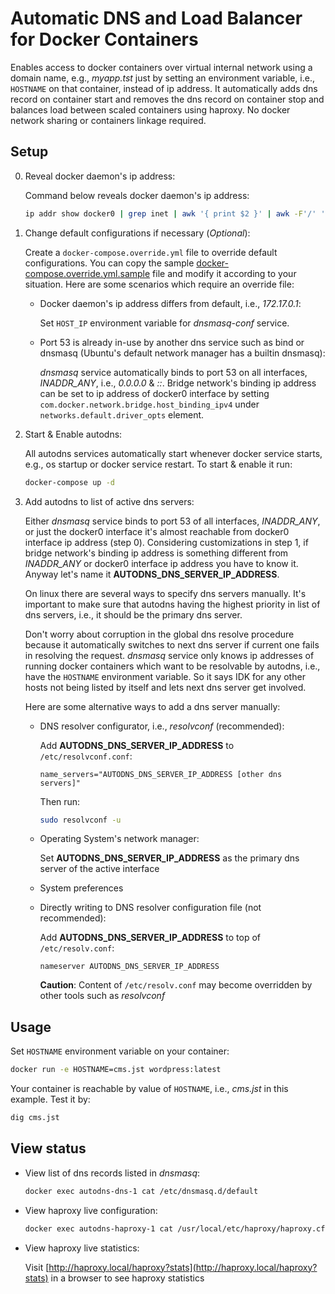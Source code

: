 # Automatic DNS and Load Balancer for Docker Containers

Enables access to docker containers over virtual internal network using a domain name, e.g., *myapp.tst*
just by setting an environment variable, i.e., `HOSTNAME` on that container, instead of ip address. It automatically
adds dns record on container start and removes the dns record on container stop and balances load between scaled
containers using haproxy. No docker network sharing or containers linkage required.

## Setup

0. Reveal docker daemon's ip address:

   Command below reveals docker daemon's ip address:
   ```bash
   ip addr show docker0 | grep inet | awk '{ print $2 }' | awk -F'/' '{ print $1 }'
   ```

1. Change default configurations if necessary (*Optional*):

   Create a `docker-compose.override.yml` file to override default configurations. You can copy the
   sample [docker-compose.override.yml.sample](docker-compose.override.yml.sample) file and modify it according to your
   situation. Here are some scenarios which require an override file:

    * Docker daemon's ip address differs from default, i.e., *172.17.0.1*:

      Set `HOST_IP` environment variable for *dnsmasq-conf* service.

    * Port 53 is already in-use by another dns service such as bind or dnsmasq
      (Ubuntu's default network manager has a builtin dnsmasq):

      *dnsmasq* service automatically binds to port 53 on all interfaces, *INADDR_ANY*, i.e., *0.0.0.0* & *::*. Bridge
      network's binding ip address can be set to ip address of docker0 interface by
      setting `com.docker.network.bridge.host_binding_ipv4` under `networks.default.driver_opts` element.

2. Start & Enable autodns:

   All autodns services automatically start whenever docker service starts, e.g., os startup or docker service restart.
   To start & enable it run:
   ```bash
   docker-compose up -d
   ```

3. Add autodns to list of active dns servers:

   Either *dnsmasq* service binds to port 53 of all interfaces, *INADDR_ANY*, or just the docker0 interface it's almost
   reachable from docker0 interface ip address (step 0). Considering customizations in step 1, if bridge network's
   binding ip address is something different from
   *INADDR_ANY* or docker0 interface ip address you have to know it.
   Anyway let's name it **AUTODNS_DNS_SERVER_IP_ADDRESS**.

   On linux there are several ways to specify dns servers manually. It's important to make sure that autodns having the
   highest priority in list of dns servers, i.e., it should be the primary dns server.

   Don't worry about corruption in the global dns resolve procedure because it automatically switches to next dns server
   if current one fails in resolving the request. *dnsmasq* service only knows ip addresses of running docker containers
   which want to be resolvable by autodns, i.e., have the `HOSTNAME` environment variable. So it says IDK for any other
   hosts not being listed by itself and lets next dns server get involved.

   Here are some alternative ways to add a dns server manually:

    * DNS resolver configurator, i.e., *resolvconf* (recommended):

      Add **AUTODNS_DNS_SERVER_IP_ADDRESS** to `/etc/resolvconf.conf`:
      ```
      name_servers="AUTODNS_DNS_SERVER_IP_ADDRESS [other dns servers]"
      ```
      Then run:
      ```bash
      sudo resolvconf -u
      ```

    * Operating System's network manager:

      Set **AUTODNS_DNS_SERVER_IP_ADDRESS** as the primary dns server of the active interface

    * System preferences
    * Directly writing to DNS resolver configuration file (not recommended):

      Add **AUTODNS_DNS_SERVER_IP_ADDRESS** to top of `/etc/resolv.conf`:
      ```
      nameserver AUTODNS_DNS_SERVER_IP_ADDRESS
      ```
      **Caution**: Content of `/etc/resolv.conf` may become overridden by other tools such as *resolvconf*

## Usage

Set `HOSTNAME` environment variable on your container:

```bash
docker run -e HOSTNAME=cms.jst wordpress:latest
```

Your container is reachable by value of `HOSTNAME`, i.e., *cms.jst* in this example. Test it by:

```bash
dig cms.jst
```

## View status

* View list of dns records listed in *dnsmasq*:

  ```bash
  docker exec autodns-dns-1 cat /etc/dnsmasq.d/default
  ```

* View haproxy live configuration:

  ```bash
  docker exec autodns-haproxy-1 cat /usr/local/etc/haproxy/haproxy.cfg
  ```

* View haproxy live statistics:

  Visit [http://haproxy.local/haproxy?stats](http://haproxy.local/haproxy?stats) in a browser to see haproxy statistics
